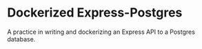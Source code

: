 # Dockerized Express-Postgres
A practice in writing and dockerizing an Express API to a Postgres database.